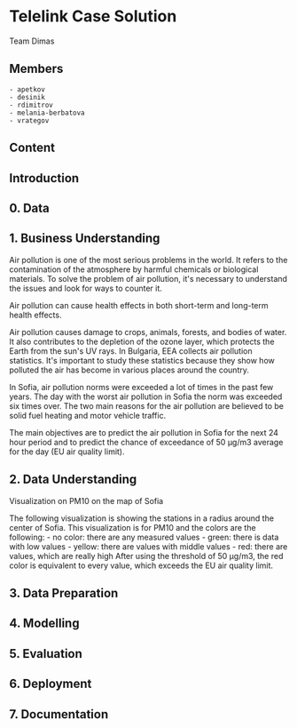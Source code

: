 #	Telelink Case Solution
Team Dimas

## Members

	- apetkov
	- desinik
	- rdimitrov
	- melania-berbatova
	- vrategov 


##	Content


##	Introduction


##	0. Data


##	1. Business Understanding
Air pollution is one of the most serious problems in the world. It refers to the contamination of the atmosphere by harmful chemicals or biological materials. To solve the problem of air pollution, it's necessary to understand the issues and look for ways to counter it.

Air pollution can cause health effects in both short-term and long-term health effects.

Air pollution causes damage to crops, animals, forests, and bodies of water. It also contributes to the depletion of the ozone layer, which protects the Earth from the sun's UV rays.
In Bulgaria, EEA collects air pollution statistics. It's important to study these statistics because they show how polluted the air has become in various places around the country.

In Sofia, air pollution norms were exceeded a lot of times in the past few years. The day with the worst air pollution in Sofia the norm was exceeded six times over. The two main reasons for the air pollution are believed to be solid fuel heating and motor vehicle traffic.

The main objectives are to predict the air pollution in Sofia for the next 24 hour period and to predict the chance of exceedance of 50 µg/m3 average for the day (EU air quality limit).


##	2. Data Understanding

Visualization on PM10 on the map of Sofia

The following visualization is showing the stations in a radius around the center of Sofia. This visualization is for PM10 and the colors are the following:
	- no color: there are any measured values
	- green: there is data with low values
	- yellow: there are values with middle values
	- red: there are values, which are really high 
After using the threshold of 50 µg/m3, the red color is equivalent to every value, which exceeds the EU air quality limit.



##	3. Data Preparation


##	4. Modelling


##	5. Evaluation


##	6. Deployment


##	7. Documentation


